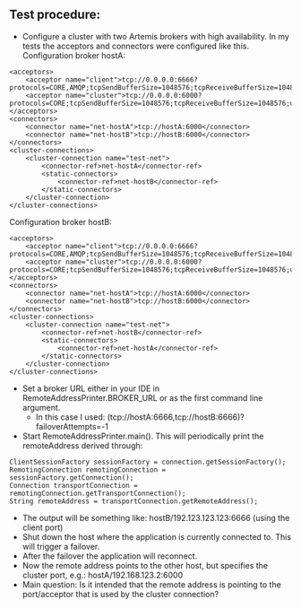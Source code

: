 ## Test procedure:
- Configure a cluster with two Artemis brokers with high availability.
In my tests the acceptors and connectors were configured like this.
Configuration broker hostA:
```
<acceptors>
    <acceptor name="client">tcp://0.0.0.0:6666?protocols=CORE,AMQP;tcpSendBufferSize=1048576;tcpReceiveBufferSize=1048576;useEpoll=true;supportAdvisory=false;suppressInternalManagementObjects=true;ha=true;failoverAttempts=-1</acceptor>
    <acceptor name="cluster">tcp://0.0.0.0:6000?protocols=CORE;tcpSendBufferSize=1048576;tcpReceiveBufferSize=1048576;useEpoll=true</acceptor>
</acceptors>
<connectors>
    <connector name="net-hostA">tcp://hostA:6000</connector>
    <connector name="net-hostB">tcp://hostB:6000</connector>
</connectors>
<cluster-connections>
    <cluster-connection name="test-net">
        <connector-ref>net-hostA</connector-ref>
        <static-connectors>
            <connector-ref>net-hostB</connector-ref>
        </static-connectors>
    </cluster-connection>
</cluster-connections>
```
Configuration broker hostB:
```
<acceptors>
    <acceptor name="client">tcp://0.0.0.0:6666?protocols=CORE,AMQP;tcpSendBufferSize=1048576;tcpReceiveBufferSize=1048576;useEpoll=true;supportAdvisory=false;suppressInternalManagementObjects=true;ha=true;failoverAttempts=-1</acceptor>
    <acceptor name="cluster">tcp://0.0.0.0:6000?protocols=CORE;tcpSendBufferSize=1048576;tcpReceiveBufferSize=1048576;useEpoll=true</acceptor>
</acceptors>
<connectors>
    <connector name="net-hostA">tcp://hostA:6000</connector>
    <connector name="net-hostB">tcp://hostB:6000</connector>
</connectors>
<cluster-connections>
    <cluster-connection name="test-net">
        <connector-ref>net-hostB</connector-ref>
        <static-connectors>
            <connector-ref>net-hostA</connector-ref>
        </static-connectors>
    </cluster-connection>
</cluster-connections>
```
- Set a broker URL either in your IDE in RemoteAddressPrinter.BROKER_URL or as the first command line argument. 
  - In this case I used: (tcp://hostA:6666,tcp://hostB:6666)?failoverAttempts=-1
- Start RemoteAddressPrinter.main(). This will periodically print the remoteAddress derived through:
```
ClientSessionFactory sessionFactory = connection.getSessionFactory();
RemotingConnection remotingConnection = sessionFactory.getConnection();
Connection transportConnection = remotingConnection.getTransportConnection();
String remoteAddress = transportConnection.getRemoteAddress();
```
- The output will be something like: hostB/192.123.123.123:6666 (using the client port)
- Shut down the host where the application is currently connected to. This will trigger a failover.
- After the failover the application will reconnect.
- Now the remote address points to the other host, but specifies the cluster port, e.g.: hostA/192.168.123.2:6000
- Main question: Is it intended that the remote address is pointing to the port/acceptor that is used by the cluster connection?